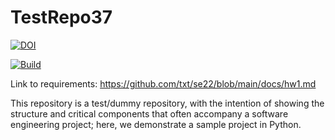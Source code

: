 # TestRepo37
<!---
A badge showing citations/DOI from Zenodo
-->
[![DOI](https://zenodo.org/badge/530307998.svg)](https://zenodo.org/badge/latestdoi/530307998)

<!---
A badge showing the build status from github actions linked to the github actions page
-->
[![Build](https://github.com/insamuel/TestRepo37/actions/workflows/python-app.yml/badge.svg)](https://github.com/insamuel/TestRepo37/actions)

Link to requirements: https://github.com/txt/se22/blob/main/docs/hw1.md

This repository is a test/dummy repository, with the intention of showing the structure and critical components that often accompany a software engineering project; here, we demonstrate a sample project in Python.
